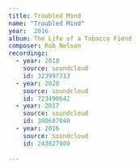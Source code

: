 ```yaml
---
title: Troubled Mind
name: "Troubled Mind"
year:  2016
album: The Life of a Tobacco Fiend
composer: Rob Nelson
recordingz:
  - year: 2018
    source: soundcloud
    id: 323997313
  - year: 2020
    source: soundcloud
    id: 723490642
  - year: 2017
    source: soundcloud
    id: 300687040
  - year: 2016
    source: soundcloud
    id: 243827989
 
---
```

